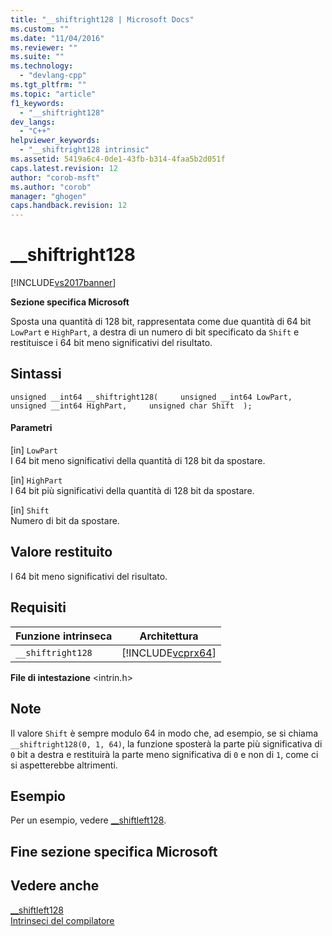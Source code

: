```yaml
---
title: "__shiftright128 | Microsoft Docs"
ms.custom: ""
ms.date: "11/04/2016"
ms.reviewer: ""
ms.suite: ""
ms.technology: 
  - "devlang-cpp"
ms.tgt_pltfrm: ""
ms.topic: "article"
f1_keywords: 
  - "__shiftright128"
dev_langs: 
  - "C++"
helpviewer_keywords: 
  - "__shiftright128 intrinsic"
ms.assetid: 5419a6c4-0de1-43fb-b314-4faa5b2d051f
caps.latest.revision: 12
author: "corob-msft"
ms.author: "corob"
manager: "ghogen"
caps.handback.revision: 12
---
```

# __shiftright128
[!INCLUDE[vs2017banner](../assembler/inline/includes/vs2017banner.md)]

**Sezione specifica Microsoft**  
  
 Sposta una quantità di 128 bit, rappresentata come due quantità di 64 bit `LowPart` e `HighPart`, a destra di un numero di bit specificato da `Shift` e restituisce i 64 bit meno significativi del risultato.  
  
## Sintassi  
  
```  
unsigned __int64 __shiftright128(     unsigned __int64 LowPart,     unsigned __int64 HighPart,     unsigned char Shift  );  
```  
  
#### Parametri  
 \[in\] `LowPart`  
 I 64 bit meno significativi della quantità di 128 bit da spostare.  
  
 \[in\] `HighPart`  
 I 64 bit più significativi della quantità di 128 bit da spostare.  
  
 \[in\] `Shift`  
 Numero di bit da spostare.  
  
## Valore restituito  
 I 64 bit meno significativi del risultato.  
  
## Requisiti  
  
|Funzione intrinseca|Architettura|  
|-------------------------|------------------|  
|`__shiftright128`|[!INCLUDE[vcprx64](../assembler/inline/includes/vcprx64_md.md)]|  
  
 **File di intestazione** \<intrin.h\>  
  
## Note  
 Il valore `Shift` è sempre modulo 64 in modo che, ad esempio, se si chiama `__shiftright128(0, 1, 64)`, la funzione sposterà la parte più significativa di `0` bit a destra e restituirà la parte meno significativa di `0` e non di `1`, come ci si aspetterebbe altrimenti.  
  
## Esempio  
 Per un esempio, vedere [\_\_shiftleft128](../intrinsics/shiftleft128.md).  
  
## Fine sezione specifica Microsoft  
  
## Vedere anche  
 [\_\_shiftleft128](../intrinsics/shiftleft128.md)   
 [Intrinseci del compilatore](../intrinsics/compiler-intrinsics.md)